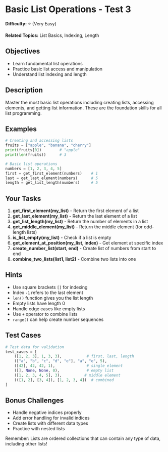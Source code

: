 # Basic List Operations - Test 3

**Difficulty:** ⭐ (Very Easy)

**Related Topics:** List Basics, Indexing, Length

## Objectives

- Learn fundamental list operations
- Practice basic list access and manipulation
- Understand list indexing and length

## Description

Master the most basic list operations including creating lists, accessing elements, and getting list information. These are the foundation skills for all list programming.

## Examples

```python
# Creating and accessing lists
fruits = ["apple", "banana", "cherry"]
print(fruits[0])        # "apple"
print(len(fruits))      # 3

# Basic list operations
numbers = [1, 2, 3, 4, 5]
first = get_first_element(numbers)    # 1
last = get_last_element(numbers)      # 5
length = get_list_length(numbers)     # 5
```

## Your Tasks

1. **get_first_element(my_list)** - Return the first element of a list
2. **get_last_element(my_list)** - Return the last element of a list
3. **get_list_length(my_list)** - Return the number of elements in a list
4. **get_middle_element(my_list)** - Return the middle element (for odd-length lists)
5. **is_list_empty(my_list)** - Check if a list is empty
6. **get_element_at_position(my_list, index)** - Get element at specific index
7. **create_number_list(start, end)** - Create list of numbers from start to end
8. **combine_two_lists(list1, list2)** - Combine two lists into one

## Hints

- Use square brackets `[]` for indexing
- Index `-1` refers to the last element
- `len()` function gives you the list length
- Empty lists have length 0
- Handle edge cases like empty lists
- Use `+` operator to combine lists
- `range()` can help create number sequences

## Test Cases

```python
# Test data for validation
test_cases = [
    ([1, 2, 3], 1, 3, 3),           # first, last, length
    (["a", "b", "c", "d", "e"], "a", "e", 5),
    ([42], 42, 42, 1),              # single element
    ([], None, None, 0),            # empty list
    ([1, 2, 3, 4, 5], 3),          # middle element
    (([1, 2], [3, 4]), [1, 2, 3, 4])  # combined
]
```

## Bonus Challenges

- Handle negative indices properly
- Add error handling for invalid indices
- Create lists with different data types
- Practice with nested lists

Remember: Lists are ordered collections that can contain any type of data, including other lists!

